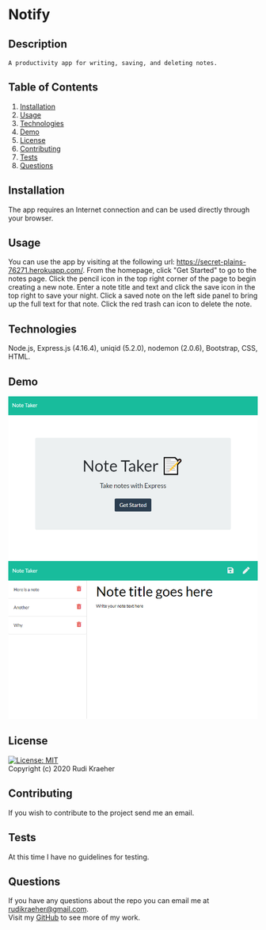 # Notify

## Description
    A productivity app for writing, saving, and deleting notes.
    
## Table of Contents 
1. [Installation](#installation)
2. [Usage](#usage)
3. [Technologies](#technologies)
4. [Demo](#demo)
5. [License](#license)
6. [Contributing](#contributing)
7. [Tests](#tests)
8. [Questions](#questions)
    
## Installation
The app requires an Internet connection and can be used directly through your browser.

## Usage
You can use the app by visiting at the following url: https://secret-plains-76271.herokuapp.com/. From the homepage, click "Get Started" to go to the notes page. Click the pencil icon in the top right corner of the page to begin creating a new note. Enter a note title and text and click the save icon in the top right to save your night. Click a saved note on the left side panel to bring up the full text for that note. Click the red trash can icon to delete the note. 

## Technologies
Node.js, Express.js (4.16.4), uniqid (5.2.0), nodemon (2.0.6), Bootstrap, CSS, HTML.

## Demo
![Screenshot of deployed app](assets/home-image.png)
![Screenshot of deployed app](assets/notes-image.png)      

## License 
[![License: MIT](https://img.shields.io/badge/License-MIT-yellow.svg)](https://opensource.org/licenses/MIT)  
Copyright (c) 2020 Rudi Kraeher
    
## Contributing
If you wish to contribute to the project send me an email.
    
## Tests
At this time I have no guidelines for testing.
    
## Questions
If you have any questions about the repo you can email me at rudikraeher@gmail.com.  
Visit my [GitHub](https://github.com/rkraeher) to see more of my work.